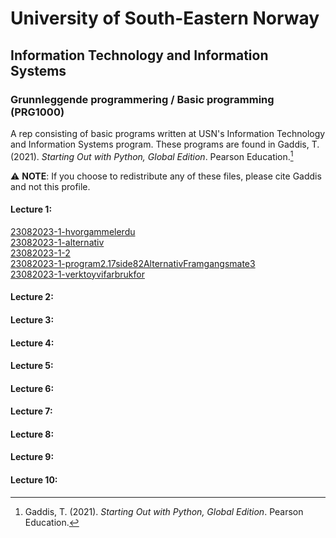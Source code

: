 # University of South-Eastern Norway
## Information Technology and Information Systems
### Grunnleggende programmering / Basic programming (PRG1000)

A rep consisting of basic programs written at USN's Information Technology and Information Systems program. 
These programs are found in Gaddis, T. (2021). *Starting Out with Python, Global Edition*. Pearson Education.[^1]

⚠️ __NOTE__: If you choose to redistribute any of these files, please cite Gaddis and not this profile.

#### Lecture 1:

[23082023-1-hvorgammelerdu](https://github.com/Scandiking/ITISHonefoss_Y1_23H/blob/main/23082023-1-hvorgammelerdu.py)  
[23082023-1-alternativ](https://github.com/Scandiking/ITISHonefoss_Y1_23H/blob/main/23082023-1-alternativ.py)  
[23082023-1-2](https://github.com/Scandiking/ITISHonefoss_Y1_23H/blob/main/23082023-1-2.py)  
[23082023-1-program2.17side82AlternativFramgangsmate3](https://github.com/Scandiking/ITISHonefoss_Y1_23H/blob/main/23082023-1-program2.17side82AlternativFramgangsmate3.py)  
[23082023-1-verktoyvifarbrukfor](https://github.com/Scandiking/ITISHonefoss_Y1_23H/blob/main/23082023-1-verktoyvifarbrukfor.py)  
#### Lecture 2:

#### Lecture 3:

#### Lecture 4:

#### Lecture 5:

#### Lecture 6:

#### Lecture 7:

#### Lecture 8:

#### Lecture 9:

#### Lecture 10:

[^1]: Gaddis, T. (2021). *Starting Out with Python, Global Edition*. Pearson Education.
